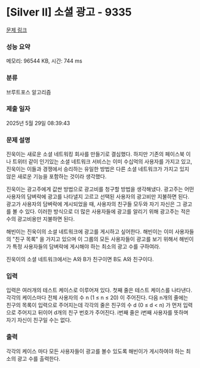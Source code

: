 # [Silver II] 소셜 광고 - 9335 

[문제 링크](https://www.acmicpc.net/problem/9335) 

### 성능 요약

메모리: 96544 KB, 시간: 744 ms

### 분류

브루트포스 알고리즘

### 제출 일자

2025년 5월 29일 08:39:43

### 문제 설명

<p>진욱이는 새로운 소셜 네트워킹 회사를 만들기로 결심했다. 하지만 기존의 페이스북 이나 트위터 같이 인기있는 소셜 네트워크 서비스는 이미 수십억의 사용자를 가지고 있고, 진욱이는 이들과 경쟁에서 승리하는 유일한 방법은 다른 소셜 네트워크가 가지고 있지 않은 새로운 기능을 포함하는 것이라 생각했다.</p>

<p>진욱이는 광고주에게 값싼 방법으로 광고비를 청구할 방법을 생각해냈다. 광고주는 어떤 사용자의 담벼락에 광고를 나타낼지 고르고 선택된 사용자의 광고비만 지불하면 된다. 광고가 사용자의 담벼락에 게시되었을 때, 사용자의 친구들 모두와 자기 자신은 그 광고를 볼 수 있다. 이러한 방식으로 더 많은 사용자들에 광고를 알리기 위해 광고주는 적은 수의 광고비용만 지불하면 된다.</p>

<p>해빈이는 진욱이의 소셜 네트워크에 광고를 게시하고 싶어한다. 해빈이는 이미 사용자들의 "친구 목록" 을 가지고 있으며 이 그룹의 모든 사용자들이 광고를 보기 위해서 해빈이가 특정 사용자들의 담벼락에 게시해야 하는 최소의 광고 수를 구하여라.</p>

<p>진욱이의 소셜 네트워크에서는 A와 B가 친구이면 B도 A와 친구이다.</p>

### 입력 

 <p>입력은 여러개의 테스트 케이스로 이루어져 있다. 첫째 줄은 테스트 케이스를 나타낸다. 각각의 케이스마다 전체 사용자의 수 n (1 ≤ n ≤ 20) 이 주어진다. 다음 n개의 줄에는 친구의 목록이 입력으로 주어지는데 각각의 줄은 친구의 수 d (0 ≤ d < n) 가 먼저 입력으로 주어지고 뒤이어 d개의 친구 번호가 주어진다. i번째 줄은 i번째 사용자를 뜻하며 자기 자신이 친구일 수는 없다.</p>

### 출력 

 <p>각각의 케이스 마다 모든 사용자들이 광고를 볼수 있도록 해빈이가 게시하여야 하는 최소의 광고 수를 출력한다.</p>

